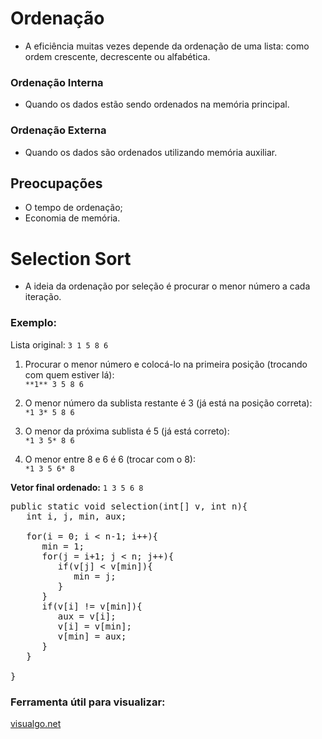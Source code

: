 #  Ordenação

- A eficiência muitas vezes depende da ordenação de uma lista: como ordem crescente, decrescente ou alfabética.

### Ordenação Interna
- Quando os dados estão sendo ordenados na memória principal.

### Ordenação Externa
- Quando os dados são ordenados utilizando memória auxiliar.

## Preocupações

- O tempo de ordenação;
- Economia de memória.

# Selection Sort

- A ideia da ordenação por seleção é procurar o menor número a cada iteração.

### Exemplo:

Lista original: `3 1 5 8 6`

1. Procurar o menor número e colocá-lo na primeira posição (trocando com quem estiver lá):  
   `**1** 3 5 8 6`

2. O menor número da sublista restante é 3 (já está na posição correta):  
   `*1 3* 5 8 6`

3. O menor da próxima sublista é 5 (já está correto):  
   `*1 3 5* 8 6`

4. O menor entre 8 e 6 é 6 (trocar com o 8):  
   `*1 3 5 6* 8`

**Vetor final ordenado:** `1 3 5 6 8`

<pre>public static void selection(int[] v, int n){
   int i, j, min, aux;

   for(i = 0; i < n-1; i++){
      min = 1;
      for(j = i+1; j < n; j++){
         if(v[j] < v[min]){
            min = j;
         }           
      }
      if(v[i] != v[min]){
         aux = v[i];
         v[i] = v[min];
         v[min] = aux;
      }
   }
                   
}</pre>

### Ferramenta útil para visualizar:
[visualgo.net](https://visualgo.net)
